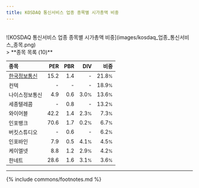 ```yaml
---
title: KOSDAQ 통신서비스 업종 종목별 시가총액 비중
---
```

<br>
![KOSDAQ 통신서비스 업종 종목별 시가총액 비중](images/kosdaq_업종_통신서비스_종목.png)
<br>
> **종목 목록 (10)**<a id="list"></a>

| **종목** | **PER** | **PBR** | **DIV** | **비중** |
| :------- | ------: | ------: | ------: | -------: |
| [한국정보통신](/025770/) | 15.2 | 1.4 | - | 21.8<small>%</small> |
| 컨텍 | - | - | - | 18.9<small>%</small> |
| 나이스정보통신 | 4.9 | 0.6 | 3.0<small>%</small> | 13.6<small>%</small> |
| 세종텔레콤 | - | 0.8 | - | 13.2<small>%</small> |
| 와이어블 | 42.2 | 1.4 | 2.3<small>%</small> | 7.3<small>%</small> |
| 인포뱅크 | 70.6 | 1.7 | 0.2<small>%</small> | 6.7<small>%</small> |
| 버킷스튜디오 | - | 0.6 | - | 6.2<small>%</small> |
| 인포바인 | 7.9 | 0.5 | 4.1<small>%</small> | 4.5<small>%</small> |
| 케이엘넷 | 8.8 | 1.2 | 2.9<small>%</small> | 4.2<small>%</small> |
| 한네트 | 28.6 | 1.6 | 3.1<small>%</small> | 3.6<small>%</small> |

---
{% include commons/footnotes.md %}